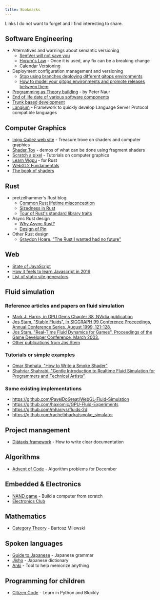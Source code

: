 ```yaml
---
title: Bookmarks
---
```


Links I do not want to forget and I find interesting to share.

## Software Engineering

- Alternatives and warnings about semantic versioning
    - [SemVer will not save you](https://hynek.me/articles/semver-will-not-save-you/)
    - [Hyrum's Law](https://www.hyrumslaw.com/) - Once it is used, any fix can be a breaking change
    - [Calendar Versioning](https://calver.org/)
- Deployment configuration management and versioning
    - [Stop using branches deploying different gitops environments](https://codefresh.io/blog/stop-using-branches-deploying-different-gitops-environments/)
    - [How to model your gitops environments and promote releases between them](https://codefresh.io/blog/how-to-model-your-gitops-environments-and-promote-releases-between-them/)
- [Programming as Theory building](https://gist.github.com/onlurking/fc5c81d18cfce9ff81bc968a7f342fb1) - by Peter Naur
- [End of life date of various software components](https://endoflife.date/)
- [Trunk based development](https://trunkbaseddevelopment.com/)
- [Langium](https://langium.org/) - Framework to quickly develop Language Server Protocol compatible languages

## Computer Graphics

- [Inigo Quilez web site](https://iquilezles.org/) - Treasure trove on shaders and computer graphics
- [Shader Toy](https://www.shadertoy.com/) - demos of what can be done using fragment shaders
- [Scratch a pixel](https://www.scratchapixel.com/) - Tutorials on computer graphics
- [Learn Wgpu](https://sotrh.github.io/learn-wgpu/) - for Rust
- [WebGL2 Fundamentals](https://webgl2fundamentals.org/)
- [The book of shaders](https://thebookofshaders.com/)

## Rust

- pretzelhammer's Rust blog
    - [Common Rust lifetime misconception](https://github.com/pretzelhammer/rust-blog/blob/master/posts/common-rust-lifetime-misconceptions.md)
    - [Sizedness in Rust](https://github.com/pretzelhammer/rust-blog/blob/master/posts/sizedness-in-rust.md)
    - [Tour of Rust's standard library traits](https://github.com/pretzelhammer/rust-blog/blob/master/posts/tour-of-rusts-standard-library-traits.md)
- Async Rust design
    - [Why Async Rust?](https://without.boats/blog/why-async-rust/)
    - [Design of Pin](https://without.boats/blog/pin/)
- Other Rust design
    - [Graydon Hoare, "The Rust I wanted had no future"](https://graydon2.dreamwidth.org/307291.html)

## Web

- [State of JavaScript](https://stateofjs.com/)
- [How it feels to learn Javascript in 2016](https://hackernoon.com/how-it-feels-to-learn-javascript-in-2016-d3a717dd577f)
- [List of static site generators](https://jamstack.org/generators/)

## Fluid simulation

### Reference articles and papers on fluid simulation

- [Mark J. Harris, in GPU Gems Chapter 38, NVidia publication](https://developer.nvidia.com/gpugems/gpugems/part-vi-beyond-triangles/chapter-38-fast-fluid-dynamics-simulation-gpu)
- [Jos Stam, "Stable Fluids", In SIGGRAPH 99 Conference Proceedings, Annual Conference Series, August 1999, 121-128.](https://www.dgp.toronto.edu/people/stam/reality/Research/pdf/ns.pdf)
- [Jos Stam, "Real-Time Fluid Dynamics for Games". Proceedings of the Game Developer Conference, March 2003.](https://www.dgp.toronto.edu/public_user/stam/reality/Research/pdf/GDC03.pdf)
- [Other publications from Jos Stem](https://www.dgp.toronto.edu/public_user/stam/reality/Research/pub.html)

### Tutorials or simple examples

- [Omar Shehata, "How to Write a Smoke Shader"](https://code.tutsplus.com/how-to-write-a-smoke-shader--cms-25587t)
- [Shahriar Shahrabi, "Gentle Introduction to Realtime Fluid Simulation for Programmers and Technical Artists"](https://shahriyarshahrabi.medium.com/gentle-introduction-to-fluid-simulation-for-programmers-and-technical-artists-7c0045c40bac)

### Some existing implementations

- https://github.com/PavelDoGreat/WebGL-Fluid-Simulation
- https://github.com/haxiomic/GPU-Fluid-Experiments
- https://github.com/mharrys/fluids-2d
- https://github.com/rachelbhadra/smoke_simulator


## Project management

-  [Diátaxis framework](https://diataxis.fr/) - How to write clear documentation 

## Algorithms

- [Advent of Code](https://adventofcode.com/) - Algorithm problems for December

## Embedded & Electronics

- [NAND game](https://nandgame.com/) - Build a computer from scratch
- [Electronics Club](https://electronicsclub.info/)

## Mathematics

- [Category Theory](https://www.youtube.com/playlist?list=PLbgaMIhjbmEnaH_LTkxLI7FMa2HsnawM_) - Bartosz Milewski

## Spoken languages

- [Guide to Japanese](https://guidetojapanese.org/) - Japanese grammar
- [Jisho](https://jisho.org/) - Japanese dictionary
- [Anki](https://apps.ankiweb.net/) - Tool to help memorize anything

## Programming for children

- [Citizen Code](https://app.citizencode.net/) - Learn in Python and Blockly